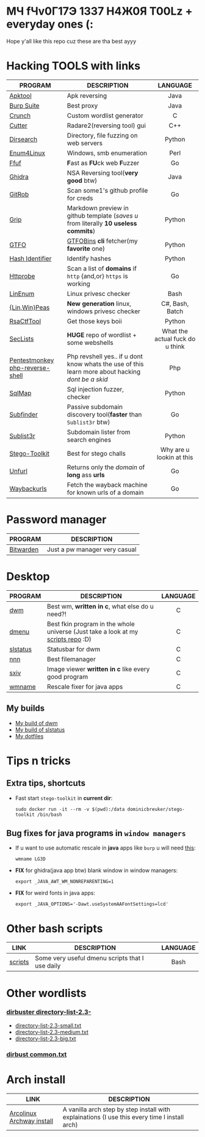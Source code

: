 # MЧ fЧv0Г17Э 1337 H4Ж0Я T00Lz + everyday ones (:

Hope y'all like this repo cuz these are tha best ayyy

# Hacking TOOLS with links
PROGRAM | DESCRIPTION | LANGUAGE
--- | --- | :---:
[Apktool](https://github.com/iBotPeaches/Apktool) | Apk reversing | Java
[Burp Suite](https://portswigger.net/burp/communitydownload) | Best proxy | Java
[Crunch](https://github.com/crunchsec/crunch) | Custom wordlist generator | C
[Cutter](https://github.com/radareorg/cutter) | Radare2(reversing tool) gui | C++
[Dirsearch](https://github.com/maurosoria/dirsearch) | Directory, file fuzzing on web servers | Python
[Enum4Linux](https://github.com/portcullislabs/enum4linux) | Windows, smb enumeration | Perl
[Ffuf](https://github.com/ffuf/ffuf) | **F**ast as **FU**ck web **F**uzzer | Go
[Ghidra](https://ghidra-sre.org) | NSA Reversing tool(**very good** btw) | Java
[GitRob](https://github.com/michenriksen/gitrob) | Scan some1's github profile for creds | Go
[Grip](https://github.com/joeyespo/grip) | Markdown preview in github template (*saves u* from literally **10 useless commits**) | Python
[GTFO](https://github.com/mzfr/gtfo) | [GTFOBins](https://gtfobins.github.io) **cli** fetcher(my **favorite** one) | Python
[Hash Identifier](https://github.com/psypanda/hashID) | Identify hashes | Python
[Httprobe](https://github.com/tomnomnom/httprobe) | Scan a list of **domains** if `http` {and,or} `https` is working | Go
[LinEnum](https://github.com/rebootuser/LinEnum) | Linux privesc checker | Bash
[{Lin,Win}Peas](https://github.com/carlospolop/privilege-escalation-awesome-scripts-suite) | **New generation** linux, windows privesc checker | C#, Bash, Batch
[RsaCtfTool](https://github.com/Ganapati/RsaCtfTool) | Get those keys boii | Python
[SecLists](https://github.com/danielmiessler/SecLists) | **HUGE** repo of wordlist + some webshells | What the actual fuck do u think
[Pentestmonkey php-reverse-shell](https://github.com/pentestmonkey/php-reverse-shell) | Php revshell yes.. if u dont know whats the use of this learn more about hacking *dont be a skid* | Php
[SqlMap](https://github.com/sqlmapproject/sqlmap) | Sql injection fuzzer, checker | Python
[Subfinder](https://github.com/projectdiscovery/subfinder) | Passive subdomain discovery tool(**faster** than `Sublist3r` btw) | Go
[Sublist3r](https://github.com/aboul3la/Sublist3r) | Subdomain lister from search engines | Python
[Stego-Toolkit](https://github.com/DominicBreuker/stego-toolkit) | Best for stego challs | Why are u lookin at this
[Unfurl](https://github.com/tomnomnom/unfurl) | Returns only the *domain* of **long** ass **urls** | Go
[Waybackurls](https://github.com/tomnomnom/waybackurls) | Fetch the wayback machine for known urls of a domain | Go


# Password manager
PROGRAM | DESCRIPTION
--- | ---
[Bitwarden](https://bitwarden.com) | Just a pw manager very casual


# Desktop
PROGRAM | DESCRIPTION | LANGUAGE
--- | --- | :---:
[dwm](https://dwm.suckless.org) | Best wm, **written in c**, what else do u need?! | C
[dmenu](https://tools.suckless.org/dmenu) | Best fkin program in the whole universe (Just take a look at my [scripts repo](https://github.com/matesz44/scripts) :D) | C
[slstatus](https://tools.suckless.org/slstatus) | Statusbar for dwm | C
[nnn](https://github.com/jarun/nnn) | Best filemanager | C
[sxiv](https://github.com/muennich/sxiv) |  Image viewer **written in c** like every good program | C
[wmname](https://tools.suckless.org/x/wmname) | Rescale fixer for java apps | C


## My builds
- [My build of dwm](https://github.com/matesz44/dwm)
- [My build of slstatus](https://github.com/matesz44/slstatus)
- [My dotfiles](https://github.com/matesz44/dotfiles)

# Tips n tricks

## Extra tips, shortcuts
- Fast start `stego-toolkit` in **current dir**:
  ```
  sudo docker run -it --rm -v $(pwd):/data dominicbreuker/stego-toolkit /bin/bash
  ```

## Bug fixes for java programs in `window managers`
- If u want to use automatic rescale in **java** apps like `burp` u will need [this](https://superuser.com/questions/400766/netbeans-java-shows-empty-window-in-tiling-window-manager-awesome-wm): 
  ```
  wmname LG3D
  ```
- **FIX** for ghidra(java app btw) blank window in window managers:
  ```
  export _JAVA_AWT_WM_NONREPARENTING=1
  ```
- **FIX** for weird fonts in java apps:
  ```
  export _JAVA_OPTIONS='-Dawt.useSystemAAFontSettings=lcd'
  ```


# Other bash scripts
LINK | DESCRIPTION | LANGUAGE
--- | --- | :---:
[scripts](https://github.com/matesz44/scripts) | Some very useful dmenu scripts that I use daily | Bash


# Other wordlists
### [dirbuster directory-list-2.3-](https://github.com/daviddias/node-dirbuster/tree/master/lists)  
- [directory-list-2.3-small.txt](wordlists/directory-list-2.3-small.txt)
- [directory-list-2.3-medium.txt](wordlists/directory-list-2.3-medium.txt)
- [directory-list-2.3-big.txt](wordlists/directory-list-2.3-big.txt)  

### [dirbust common.txt](wordlists/common.txt)


# Arch install
LINK | DESCRIPTION
--- | ---
[Arcolinux Archway install](https://arcolinuxd.com/5-the-actual-installation-of-arch-linux-phase-1-bios) | A vanilla arch step by step install with explainations (I use this every time I install arch)


